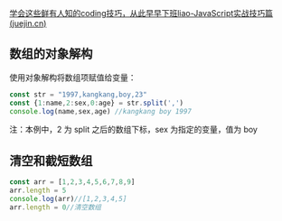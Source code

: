 [学会这些鲜有人知的coding技巧，从此早早下班liao-JavaScript实战技巧篇 (juejin.cn)](https://juejin.cn/post/6981983593350463519#heading-0)

## 数组的对象解构

使用对象解构将数组项赋值给变量：

```js
const str = "1997,kangkang,boy,23"
const {1:name,2:sex,0:age} = str.split(',')
console.log(name,sex,age) //kangkang boy 1997
```

注：本例中，2 为 split 之后的数组下标，sex 为指定的变量，值为 boy

## 清空和截短数组

```js
const arr = [1,2,3,4,5,6,7,8,9]
arr.length = 5
console.log(arr)//[1,2,3,4,5]
arr.length = 0//清空数组
```


